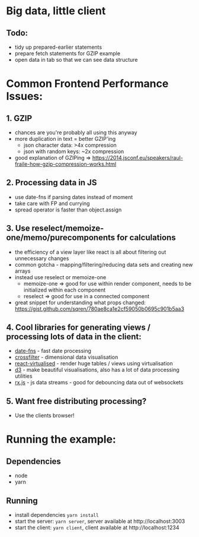 # Big data, little client

## Todo:

- tidy up prepared-earlier statements
- prepare fetch statements for GZIP example
- open data in tab so that we can see data structure

# Common Frontend Performance Issues:

## 1. GZIP

- chances are you're probably all using this anyway
- more duplication in text = better GZIP'ing
  - json character data: >4x compression
  - json with random keys: ~2x compression
- good explanation of GZIPing => https://2014.jsconf.eu/speakers/raul-fraile-how-gzip-compression-works.html

## 2. Processing data in JS

- use date-fns if parsing dates instead of moment
- take care with FP and currying
- spread operator is faster than object.assign

## 3. Use reselect/memoize-one/memo/purecomponents for calculations

- the efficiency of a view layer like react is all about filtering out unnecessary changes
- common gotcha - mapping/filtering/reducing data sets and creating new arrays
- instead use reselect or memoize-one
  - memoize-one => good for use within render component, needs to be initialized within each component
  - reselect => good for use in a connected component
- great snippet for understanding what props changed: https://gist.github.com/sqren/780ae8ca1e2cf59050b0695c901b5aa3

## 4. Cool libraries for generating views / processing lots of data in the client:

- [date-fns](https://date-fns.org/) - fast date processing
- [crossfilter](https://square.github.io/crossfilter/) - dimensional data visualisation
- [react-virtualised](https://bvaughn.github.io/react-virtualized/#/components/Table) - render huge tables / views using virtualisation
- [d3](https://d3js.org/) - make beautiful visualisations, also has a lot of data processing utilities
- [rx.js](https://www.learnrxjs.io/) - js data streams - good for debouncing data out of websockets

## 5. Want free distributing processing?

- Use the clients browser!

# Running the example:

## Dependencies

- node
- yarn

## Running

- install dependencies `yarn install`
- start the server: `yarn server`, server available at http://localhost:3003
- start the client: `yarn client`, client available at http://localhost:1234
